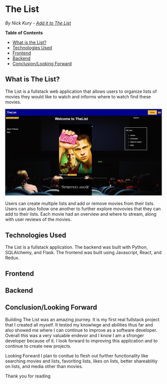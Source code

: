 # The List
*By Nick Kury - [Add it to The List](https://the-list-app.herokuapp.com/)*

**Table of Contents**
* [What is the List?](#what-is-the-list)
* [Technologies Used](#technologies-used)
* [Frontend](#frontend)
* [Backend](#backend)
* [Conclusion/Looking Forward](#conclusion/looking-forward)

## What is The List?
The List is a fullstack web application that allows users to organize lists of movies they would like to watch and informs where to watch find these movies. 

![](https://github.com/NickKury/TheList/blob/main/documentation/home-page.png)

Users can create multiple lists and add or remove movies from their lists.  Users can also follow one another to further explore movovies that they can add to their lists.  Each movie had an overview and where to stream, along with user reviews of the movies.  

## Technologies Used
The List is a fullstack application.  The backend was built with Python, SQLAlchemy, and Flask. The frontend was built using Javascript, React, and Redux. 

## Frontend

## Backend

## Conclusion/Looking Forward
Building The List was an amazing journey.  It is my first real fullstack project that I created all myself.  It tested my knowlwge and abilities thus far and also showed me where I can continue to improve as a software developer. Overall this was a very valuable endevor and I know I am a sfronger developer because of it. I look forward to improving this application and to continue to create new projects.  

Looking Forward I plan to conitue to flesh out further functionality like searching movies and lists, favoriting lists, likes on lists, better shareablitiy on lists, and media other than movies.  

Thank you for reading 

